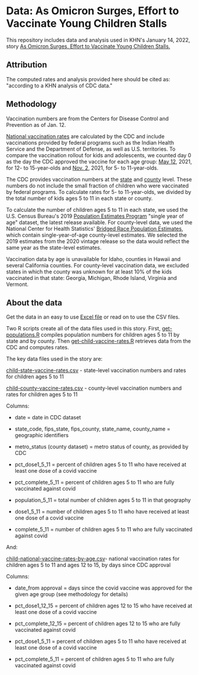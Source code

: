 # Data: As Omicron Surges, Effort to Vaccinate Young Children Stalls

This repository includes data and analysis used in KHN's January 14, 2022, story [As Omicron Surges, Effort to Vaccinate Young Children Stalls.](https://khn.org/news/article/as-omicron-surges-effort-to-vaccinate-young-children-stalls/)

## Attribution

The computed rates and analysis provided here should be cited as: "according to a KHN analysis of CDC data."

## Methodology

Vaccination numbers are from the Centers for Disease Control and Prevention as of Jan. 12.

[National vaccination rates](https://data.cdc.gov/Vaccinations/COVID-19-Vaccination-Demographics-in-the-United-St/km4m-vcsb) are calculated by the CDC and include vaccinations provided by federal programs such as the Indian Health Service and the Department of Defense, as well as U.S. territories. To compare the vaccination rollout for kids and adolescents, we counted day 0 as the day the CDC approved the vaccine for each age group: [May 12](https://www.cdc.gov/media/releases/2021/s0512-advisory-committee-signing.html), 2021, for 12- to 15-year-olds and [Nov. 2](https://www.cdc.gov/media/releases/2021/s1102-PediatricCOVID-19Vaccine.html), 2021, for 5- to 11-year-olds.

The CDC provides vaccination numbers at the [state](https://data.cdc.gov/Vaccinations/COVID-19-Vaccinations-in-the-United-States-Jurisdi/unsk-b7fc/) and [county](https://data.cdc.gov/Vaccinations/COVID-19-Vaccinations-in-the-United-States-County/8xkx-amqh) level. These numbers do not include the small fraction of children who were vaccinated by federal programs. To calculate rates for 5- to 11-year-olds, we divided by the total number of kids ages 5 to 11 in each state or county.

To calculate the number of children ages 5 to 11 in each state, we used the U.S. Census Bureau's 2019 [Population Estimates Program](https://www.census.gov/programs-surveys/popest.html) "single year of age" dataset, the latest release available. For county-level data, we used the National Center for Health Statistics' [Bridged Race Population Estimates](https://www.cdc.gov/nchs/nvss/bridged_race.htm), which contain single-year-of-age county-level estimates. We selected the 2019 estimates from the 2020 vintage release so the data would reflect the same year as the state-level estimates.

Vaccination data by age is unavailable for Idaho, counties in Hawaii and several California counties. For county-level vaccination data, we excluded states in which the county was unknown for at least 10% of the kids vaccinated in that state: Georgia, Michigan, Rhode Island, Virginia and Vermont.

## About the data

Get the data in an easy to use [Excel file](https://github.com/khnews/2022-child-covid-vaccination-rates-data/raw/main/data/child-covid-vaccination-rates.xlsx) or read on to use the CSV files.

Two R scripts create all of the data files used in this story. First, [get-populations.R](scripts/get-populations.R) compiles population numbers for children ages 5 to 11 by state and by county. Then [get-child-vaccine-rates.R](scripts/get-child-vaccine-rates.R) retrieves data from the CDC and computes rates.

The key data files used in the story are:

[child-state-vaccine-rates.csv](data/child-state-vaccine-rates.csv) - state-level vaccination numbers and rates for children ages 5 to 11

[child-county-vaccine-rates.csv](data/child-county-vaccine-rates.csv) - county-level vaccination numbers and rates for children ages 5 to 11

Columns:

-   date = date in CDC dataset

-   state_code, fips_state, fips_county, state_name, county_name = geographic identifiers

-   metro_status (county dataset) = metro status of county, as provided by CDC

-   pct_dose1_5\_11 = percent of children ages 5 to 11 who have received at least one dose of a covid vaccine

-   pct_complete_5\_11 = percent of children ages 5 to 11 who are fully vaccinated against covid

-   population_5\_11 = total number of children ages 5 to 11 in that geography

-   dose1_5\_11 = number of children ages 5 to 11 who have received at least one dose of a covid vaccine

-   complete_5\_11 = number of children ages 5 to 11 who are fully vaccinated against covid

And:

[child-national-vaccine-rates-by-age.csv](data/child-national-vaccine-rates-by-age.csv)- national vaccination rates for children ages 5 to 11 and ages 12 to 15, by days since CDC approval

Columns:

-   date_from approval = days since the covid vaccine was approved for the given age group (see methodology for details)

-   pct_dose1_12_15 = percent of children ages 12 to 15 who have received at least one dose of a covid vaccine

-   pct_complete_12_15 = percent of children ages 12 to 15 who are fully vaccinated against covid

-   pct_dose1_5\_11 = percent of children ages 5 to 11 who have received at least one dose of a covid vaccine

-   pct_complete_5\_11 = percent of children ages 5 to 11 who are fully vaccinated against covid

## 
